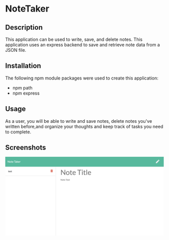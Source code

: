 # NoteTaker

## Description

This application can be used to write, save, and delete notes. This application uses an express backend to save and retrieve note data from a JSON file. 

## Installation

The following npm module packages were used to create this application:
* npm path
* npm express

## Usage

As a user, you will be able to write and save notes, delete notes you've written before,and organize your thoughts and keep track of tasks you need to complete. 

## Screenshots

![Screenshot](screenshot.png)
